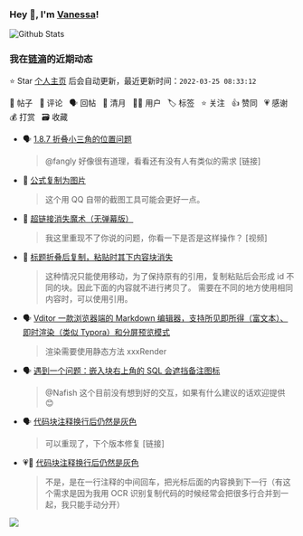 ### Hey 👋, I'm [Vanessa](http://vanessa.b3log.org/)!

![Github Stats](https://github-readme-stats.vercel.app/api?username=Vanessa219&show_icons=true)

<!--events start -->

### 我在[链滴](https://ld246.com)的近期动态

⭐️ Star [个人主页](https://github.com/Vanessa219/Vanessa219) 后会自动更新，最近更新时间：`2022-03-25 08:33:12`

📝 帖子 &nbsp; 💬 评论 &nbsp; 🗣 回帖 &nbsp; 🌙 清月 &nbsp; 👨‍💻 用户 &nbsp; 🏷️ 标签 &nbsp; ⭐️ 关注 &nbsp; 👍 赞同 &nbsp; 💗 感谢 &nbsp; 💰 打赏 &nbsp; 🗃 收藏

* 🗣 [1.8.7 折叠小三角的位置问题](https://ld246.com/article/1646494740847/comment/1647878083112#comments)

  > @fangly 好像很有道理，看看还有没有人有类似的需求 [链接]
* 💬 [公式复制为图片](https://ld246.com/article/1648129570597/comment/1648136914197#comments)

  > 这个用 QQ 自带的截图工具可能会更好一点。
* 💬 [超链接消失魔术（无弹幕版）](https://ld246.com/article/1648078920304/comment/1648095511603#comments)

  > 我这里重现不了你说的问题，你看一下是否是这样操作？ [视频]
* 💬 [标题折叠后复制，粘贴时其下内容块消失](https://ld246.com/article/1648090945440/comment/1648093918224#comments)

  > 这种情况只能使用移动，为了保持原有的引用，复制粘贴后会形成 id 不同的块。因此下面的内容就不进行拷贝了。 需要在不同的地方使用相同内容时，可以使用引用。
* 🗣 [Vditor 一款浏览器端的 Markdown 编辑器，支持所见即所得（富文本）、即时渲染（类似 Typora）和分屏预览模式](https://ld246.com/article/1549638745630/comment/1648030052223#comments)

  > 渲染需要使用静态方法 xxxRender
* 🗣 [遇到一个问题：嵌入块右上角的 SQL 会遮挡备注图标](https://ld246.com/article/1647878318970/comment/1647916738576#comments)

  > @Nafish 这个目前没有想到好的交互，如果有什么建议的话欢迎提供 😊
* 🗣 [代码块注释换行后仍然是灰色](https://ld246.com/article/1647784450810/comment/1647948067062#comments)

  > 可以重现了，下个版本修复 [链接]
* 💗💬 [代码块注释换行后仍然是灰色](https://ld246.com/article/1647784450810/comment/1647948067062#comments)

  > 不是，是在一行注释的中间回车，把光标后面的内容换到下一行（有这个需求是因为我用 OCR 识别复制代码的时候经常会把很多行合并到一起，我只能手动分开）


<!--events end -->

<a title="Hits" target="_blank" href="https://github.com/Vanessa219/Vanessa219"><img src="https://hits.b3log.org/Vanessa219/Vanessa219.svg"></a>
